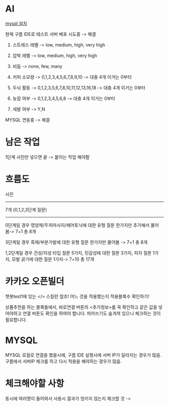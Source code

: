 # AI

[mysql 설치](https://dev.mysql.com/downloads/file/?id=514518)

현재 구름 IDE로 테스트 서버 베포 시도중 -> 해결

1. 스트레스 레벨 -> low, medium, high, very high

2. 압박 레벨 -> low, medium, high, very high

3. 비듬 -> none, few, many

4. 커피 소모량 -> 0,1,2,3,4,5,6,7,8,9,10 -> 대충 4개 이거는 0부터

5. 두뇌 활동 -> 0,1,2,3,5,6,7,8,10,11,12,13,16,18 -> 대충 4개 이거는 0부터

6. 늦잠 여부 -> 0,1,2,3,4,5,6,8 -> 대충 4개 이거는 0부터

7. 세발 여부 -> Y,N

MYSQL 연동중 -> 해결

# 남은 작업

1단계 사진만 넣으면 끝 -> 붙이는 작업 해야함

# 흐름도

사진

*******

7개 (0,1,2,3단계 질문)

*******

0단계일 경우 영양제/두피마사지/헤어토닉에 대한 유형 질문 한가지만 추가해서 물어봄-> 7+1 총 8개

3단계일 경우 흑채/부분가발에 대한 유형 질문 한가지만 물어봄 -> 7+1 총 8개

1,2단계일 경우 건성/지성 타입 질문 5가지, 민감성에 대한 질문 3가지, 피지 질문 1가지, 모발 굵기에 대한 질문 1가지-> 7+10 총 17개

# 카카오 오픈빌더

챗봇test1에 있는 </> 스킬란 참조! 어느 것을 적용했는지 적용블록수 확인하기!

상품추천을 하는 블록들에서, 바로연결 버튼의 <추가정보>를 꼭 확인하고 같은 값을 넣어야하고 연결 버튼도 확인을 하여야 합니다. 띄어쓰기도 숨겨져 있으니 체크하는 것이 필요합니다.

# MYSQL

MYSQL 로컬로 연결을 했을시에, 구름 IDE 실행시에 서버 IP가 달라지는 경우가 많음. 구름에서 서버IP 체크를 하고 다시 적용을 해야하는 경우가 많음.

# 체크해야할 사항

동시에 여러명이 들어와서 사용시 결과가 엉키지 않는지 체크할 것 -> 
